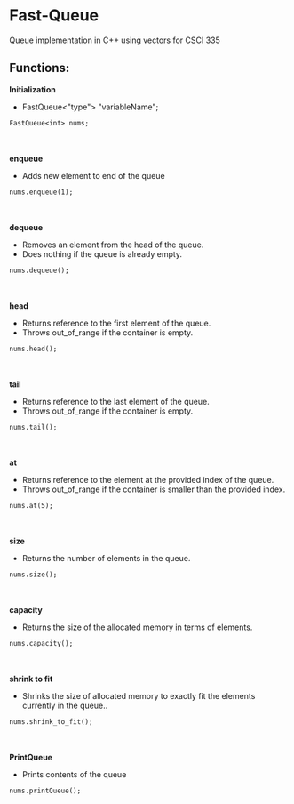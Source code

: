 # Fast-Queue
 Queue implementation in C++ using vectors for CSCI 335
 

## Functions:
**Initialization**
 - FastQueue<"type"> "variableName";
```
FastQueue<int> nums;
```
\
\
**enqueue**
 - Adds new element to end of the queue
```
nums.enqueue(1);
```
\
\
**dequeue**
 - Removes an element from the head of the queue.
 - Does nothing if the queue is already empty.
```
nums.dequeue();
```
\
\
**head**
 - Returns reference to the first element of the queue.
 - Throws out_of_range if the container is empty.
```
nums.head();
```
\
\
**tail**
 - Returns reference to the last element of the queue.
 - Throws out_of_range if the container is empty.
```
nums.tail();
```
\
\
**at**
 - Returns reference to the element at the provided index of the queue.
 - Throws out_of_range if the container is smaller than the provided index.
```
nums.at(5);
```
\
\
**size**
 - Returns the number of elements in the queue.
```
nums.size();
```
\
\
**capacity**
 - Returns the size of the allocated memory in terms of elements.
```
nums.capacity();
```
\
\
**shrink to fit**
 - Shrinks the size of allocated memory to exactly fit the elements currently in the queue..
```
nums.shrink_to_fit();
```
\
\
**PrintQueue**
 - Prints contents of the queue
```
nums.printQueue();
```
